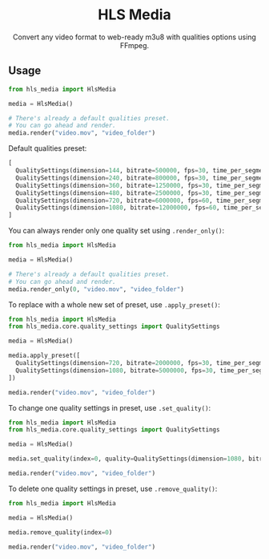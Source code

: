<h1 align=center>
  HLS Media
</h1>
<p align=center>
  Convert any video format to web-ready m3u8 with qualities options using FFmpeg.
</p>

## Usage
```python
from hls_media import HlsMedia

media = HlsMedia()

# There's already a default qualities preset.
# You can go ahead and render.
media.render("video.mov", "video_folder")
```

Default qualities preset:
```python
[
  QualitySettings(dimension=144, bitrate=500000, fps=30, time_per_segment=5),
  QualitySettings(dimension=240, bitrate=800000, fps=30, time_per_segment=5),
  QualitySettings(dimension=360, bitrate=1250000, fps=30, time_per_segment=5),
  QualitySettings(dimension=480, bitrate=2500000, fps=30, time_per_segment=5),
  QualitySettings(dimension=720, bitrate=6000000, fps=60, time_per_segment=5),
  QualitySettings(dimension=1080, bitrate=12000000, fps=60, time_per_segment=5),
]
```

You can always render only one quality set using `.render_only()`:
```python
from hls_media import HlsMedia

media = HlsMedia()

# There's already a default qualities preset.
# You can go ahead and render.
media.render_only(0, "video.mov", "video_folder")
```

To replace with a whole new set of preset, use `.apply_preset()`:
```python
from hls_media import HlsMedia
from hls_media.core.quality_settings import QualitySettings

media = HlsMedia()

media.apply_preset([
  QualitySettings(dimension=720, bitrate=2000000, fps=30, time_per_segment=5),
  QualitySettings(dimension=1080, bitrate=5000000, fps=30, time_per_segment=5),
])

media.render("video.mov", "video_folder")
```

To change one quality settings in preset, use `.set_quality()`:
```python
from hls_media import HlsMedia
from hls_media.core.quality_settings import QualitySettings

media = HlsMedia()

media.set_quality(index=0, quality=QualitySettings(dimension=1080, bitrate=12000000, fps=60, time_per_segment=5))

media.render("video.mov", "video_folder")
```

To delete one quality settings in preset, use `.remove_quality()`:
```python
from hls_media import HlsMedia

media = HlsMedia()

media.remove_quality(index=0)

media.render("video.mov", "video_folder")
```
